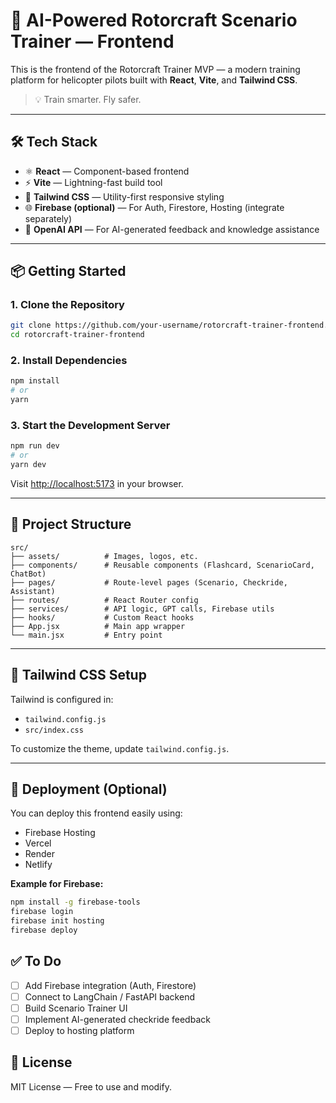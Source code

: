 # 🚁 AI-Powered Rotorcraft Scenario Trainer — Frontend

This is the frontend of the Rotorcraft Trainer MVP — a modern training platform for helicopter pilots built with **React**, **Vite**, and **Tailwind CSS**.

> 💡 Train smarter. Fly safer.

---

## 🛠️ Tech Stack

- ⚛️ **React** — Component-based frontend
- ⚡ **Vite** — Lightning-fast build tool
- 🎨 **Tailwind CSS** — Utility-first responsive styling
- 🌐 **Firebase (optional)** — For Auth, Firestore, Hosting (integrate separately)
- 🤖 **OpenAI API** — For AI-generated feedback and knowledge assistance

---

## 📦 Getting Started

### 1. Clone the Repository

```bash
git clone https://github.com/your-username/rotorcraft-trainer-frontend.git
cd rotorcraft-trainer-frontend
```

### 2. Install Dependencies

```bash
npm install
# or
yarn
```

### 3. Start the Development Server

```bash
npm run dev
# or
yarn dev
```

Visit [http://localhost:5173](http://localhost:5173) in your browser.

---

## 📁 Project Structure

```
src/
├── assets/          # Images, logos, etc.
├── components/      # Reusable components (Flashcard, ScenarioCard, ChatBot)
├── pages/           # Route-level pages (Scenario, Checkride, Assistant)
├── routes/          # React Router config
├── services/        # API logic, GPT calls, Firebase utils
├── hooks/           # Custom React hooks
├── App.jsx          # Main app wrapper
└── main.jsx         # Entry point
```

---

## 🎨 Tailwind CSS Setup

Tailwind is configured in:

- `tailwind.config.js`
- `src/index.css`

To customize the theme, update `tailwind.config.js`.

---

## 🚀 Deployment (Optional)

You can deploy this frontend easily using:

- Firebase Hosting
- Vercel
- Render
- Netlify

**Example for Firebase:**

```bash
npm install -g firebase-tools
firebase login
firebase init hosting
firebase deploy
```
## ✅ To Do

- [ ] Add Firebase integration (Auth, Firestore)
- [ ] Connect to LangChain / FastAPI backend
- [ ] Build Scenario Trainer UI
- [ ] Implement AI-generated checkride feedback
- [ ] Deploy to hosting platform

## 📄 License

MIT License — Free to use and modify.